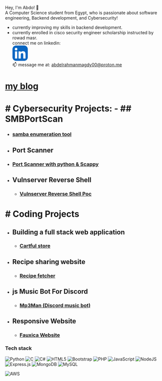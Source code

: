 Hey, I'm Abdo! 👋  <br>A Computer Science student from Egypt, who is passionate about software engineering, Backend development, and Cybersecurity!
- currently improving my skills in backend development.
- currently enrolled in cisco security engineer scholarship instructed by rowad masr.
 <br> connect me on linkedin:
   <br>    <img src="https://github.com/tandpfun/skill-icons/raw/main/icons/LinkedIn.svg" alt="LinkedIn Badge" style="max-width: 100%;" width="50" height="50">
   <br> 📫 message me at: abdelrahmanmagdy00@proton.me

# [ **my blog**](https://the-cyber-sentinel.gitbook.io/wiki/)

# # Cybersecurity Projects: - ##  **SMBPortScan**
  - ### [samba enumeration tool](https://github.com/abdomagdy0/smb-enum)
    
- ## **Port Scanner**
-  ### [Port Scanner with python & Scappy](https://github.com/abdomagdy0/port-scanner)  

- ## **Vulnserver Reverse Shell**
  -  ### [Vulnserver Reverse Shell Poc](https://github.com/abdomagdy0/vulnserver-Reverse-shell)
  


#  #  Coding Projects 

- ## **Building a full stack web application**
  - ###  [Cartful store](https://github.com/abdomagdy0/Cartful)
  
- ## **Recipe sharing website**
  - ###  [Recipe fetcher](https://github.com/abdomagdy0/Find-Recipe)

- ## **js Music Bot For Discord**
  - ### [Mp3Man (Discord music bot)](https://github.com/abdomagdy0/music-bot)


 - ## **Responsive Website**
    - ### [Fauxica Website](https://github.com/abdomagdy0/Frontend-website)
    
### Tech stack
![Python](https://img.shields.io/badge/python-3670A0?style=for-the-badge&logo=python&logoColor=ffdd54)
![C](https://img.shields.io/badge/c-%2300599C.svg?style=for-the-badge&logo=c&logoColor=white)
![C#](https://img.shields.io/badge/c%23-%23239120.svg?style=for-the-badge&logo=csharp&logoColor=white)
![HTML5](https://img.shields.io/badge/html5-%23E34F26.svg?style=for-the-badge&logo=html5&logoColor=white)
![Bootstrap](https://img.shields.io/badge/bootstrap-%238511FA.svg?style=for-the-badge&logo=bootstrap&logoColor=white)
![PHP](https://img.shields.io/badge/php-%23777BB4.svg?style=for-the-badge&logo=php&logoColor=white)
![JavaScript](https://img.shields.io/badge/javascript-%23323330.svg?style=for-the-badge&logo=javascript&logoColor=%23F7DF1E)
![NodeJS](https://img.shields.io/badge/node.js-6DA55F?style=for-the-badge&logo=node.js&logoColor=white)                                                                                                                           
![Express.js](https://img.shields.io/badge/express.js-%23404d59.svg?style=for-the-badge&logo=express&logoColor=%2361DAFB)
![MongoDB](https://img.shields.io/badge/MongoDB-%234ea94b.svg?style=for-the-badge&logo=mongodb&logoColor=white)
![MySQL](https://img.shields.io/badge/mysql-4479A1.svg?style=for-the-badge&logo=mysql&logoColor=white)
 
![AWS](https://img.shields.io/badge/AWS-%23FF9900.svg?style=for-the-badge&logo=amazon-aws&logoColor=white)


</article>
  </div>
</div>

